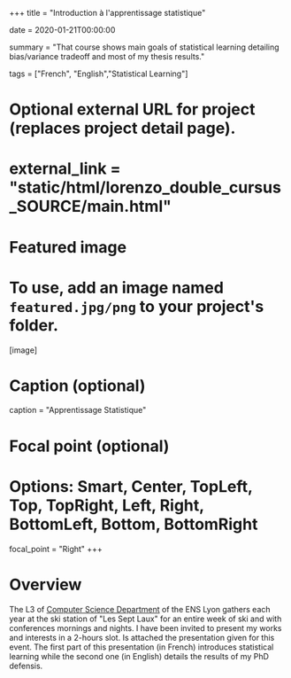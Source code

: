 +++
title = "Introduction à l'apprentissage statistique"

date = 2020-01-21T00:00:00

summary = "That course shows main goals of statistical learning detailing bias/variance tradeoff and most of my thesis results."

tags = ["French", "English","Statistical Learning"]

# Optional external URL for project (replaces project detail page).
# external_link = "static/html/lorenzo_double_cursus_SOURCE/main.html"

# Featured image
# To use, add an image named `featured.jpg/png` to your project's folder. 
[image]
  # Caption (optional)
  caption = "Apprentissage Statistique"

  # Focal point (optional)
  # Options: Smart, Center, TopLeft, Top, TopRight, Left, Right, BottomLeft, Bottom, BottomRight
  focal_point = "Right"
+++

# Overview

The L3 of [Computer Science Department](http://informatique.ens-lyon.fr/fr/formations/l3) of the ENS Lyon gathers each year at the ski station of "Les Sept Laux" for an entire week of ski and with conferences mornings and nights. I have been invited to present my works and interests in a 2-hours slot. Is attached the presentation given for this event. The first part of this presentation (in French) introduces statistical learning while the second one (in English) details the results of my PhD defensis.


[<i class="fa fa-file-pdf fa-2x"></i>](/pdf/prez_ens_pleynet_2020.pdf)